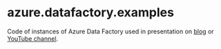 # azure.datafactory.examples
Code of instances of Azure Data Factory used in presentation on [blog](https://sqlplayer.net) or [YouTube channel](https://www.youtube.com/channel/UClPvEOQn2_PEJ0-90jBvZow).
